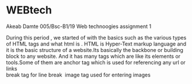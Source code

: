 # WEBtech
Akeab Damte 005/Bsc-B1/19
Web technoogies assignment 1

During this period , we started of with the basics such as the various types of HTML tags and what html is .
HTML is Hyper-Text markup language and it is the basic structure of a website.Its basically the backbone or building block to any website.
And it has many tags which are like its elements or tools.Some of them are
<a> anchor tag  which is used for referencing any url or links
<br>  break tag for line break
<img > image tag used for entering images
<script> script tag used to write javascript in html or reference it to an exterenal js using src=""
<p> paragraph tag is used to write paragraphs in body
<h1,2,3..>heading tags used to write headings with their size proprtional to their numbers
<header> header tag used for header
<section> used for sectioning your components in the body
and so on...
  
The next thing we learned was css and it stands for cascading-style sheets.And its basically the make up of our HTML , we use it to present and design our html nicely
  
  3 types of css 
  
  Inline -is when we use it in the body section attached with the element 
  
  Internal- is when we create a style tag in the head and style elements particularly
  
  external-separate CSS file which contains only style property with the help of tag attributes  written in a separate file with .css extension and should be linked to the HTML document using link tag  
